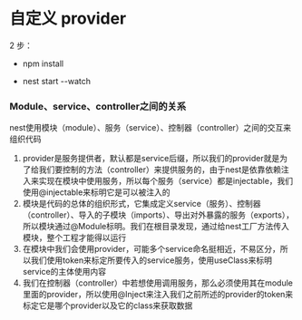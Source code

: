 # 自定义 provider

2 步：

- npm install

- nest start --watch

### Module、service、controller之间的关系
nest使用模块（module）、服务（service）、控制器（controller）之间的交互来组织代码

1. provider是服务提供者，默认都是service后缀，所以我们的provider就是为了给我们要控制的方法（controller）来提供服务的，由于nest是依靠依赖注入来实现在模块中使用服务，所以每个服务（service）都是injectable，我们使用@injectable来标明它是可以被注入的
2. 模块是代码的总体的组织形式，它集成定义service（服务）、控制器（controller）、导入的子模块（imports）、导出对外暴露的服务（exports），所以模块通过@Module标明。我们在根目录发现，通过给nest工厂方法传入模块，整个工程才能得以运行
3. 在模块中我们会使用provider，可能多个service命名挺相近，不易区分，所以我们使用token来标定所要传入的service服务，使用useClass来标明service的主体使用内容
4. 我们在控制器（controller）中若想使用调用服务，那么必须使用其在module里面的provider，所以使用@Inject来注入我们之前所述的provider的token来标定它是哪个provider以及它的class来获取数据